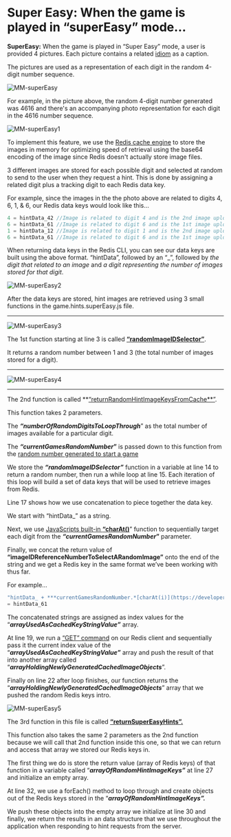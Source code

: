 # Super Easy: When the game is played in “superEasy” mode…

**SuperEasy:** When the game is played in “Super Easy” mode, a user is provided 4 pictures. Each picture contains a related [idiom](https://en.wikipedia.org/wiki/Idiom) as a caption. 

The pictures are used as a representation of each digit in the random 4-digit number sequence. 

![MM-superEasy](https://github.com/djtoler/v1-mern/blob/main/assets/images/MM-superEasy.PNG)

For example, in the picture above, the random 4-digit number generated was 4616 and there's an accompanying photo representation for each digit in the 4616 number sequence.

![MM-superEasy1](https://github.com/djtoler/v1-mern/blob/main/assets/images/MM-superEasy1.png)

To implement this feature, we use the [Redis cache engine](https://redis.io/docs/about/) to store the images in memory for optimizing speed of retrieval using the base64 encoding of the image since Redis doesn't actually store image files.

3 different images are stored for each possible digit and selected at random to send to the user when they request a hint. This is done by assigning a related digit plus a tracking digit to each Redis data key.

For example, since the images in the the photo above are related to digits 4, 6, 1, & 6,  our Redis data keys would look like this…

```jsx
4 = hintData_42 //Image is related to digit 4 and is the 2nd image uploaded related to digit 4
6 = hintData_61 //Image is related to digit 6 and is the 1st image uploaded related to digit 6
1 = hintData_12 //Image is related to digit 1 and is the 2nd image uploaded related to digit 1
6 = hintData_61 //Image is related to digit 6 and is the 1st image uploaded related to digit 6
```

When returning data keys in the Redis CLI, you can see our data keys are built using the above format. “hintData”, followed by an “_”, followed by *the digit that related to an image* and *a digit representing the number of images stored for that digit*.

![MM-superEasy2](https://github.com/djtoler/v1-mern/blob/main/assets/images/MM-superEasy2.png)

After the data keys are stored, hint images are retrieved using 3 small functions in the game.hints.superEasy.js file.

---

![MM-superEasy3](https://github.com/djtoler/v1-mern/blob/main/assets/images/MM-superEasy3.png)

The 1st function starting at line 3 is called **[“randomImageIDSelector”](https://github.com/djtoler/v1-mern/blob/8d536bb23cf1f59a736fba02426b111a5fd5e7aa/server/functions/game-hints/game.hints.superEasy.js#L3)**. 

It returns a random number between 1 and 3 (the total number of images stored for a digit).

---

![MM-superEasy4](https://github.com/djtoler/v1-mern/blob/main/assets/images/MM-superEasy4.png)

---

The 2nd function is called **[“returnRandomHintImageKeysFromCache**”](https://github.com/djtoler/v1-mern/blob/8d536bb23cf1f59a736fba02426b111a5fd5e7aa/server/functions/game-hints/game.hints.superEasy.js#L8).  

This function takes 2 parameters. 

The ***“numberOfRandomDigitsToLoopThrough***” as the total number of images available for a particular digit. 

The ***“currentGamesRandomNumber*”** is passed down to this function from the [random number generated to start a game](https://github.com/djtoler/v1-mern/blob/main/server/functions/game-features/game.features.getRandomNumber.js)

We store the ***“randomImageIDSelector”*** function in a variable at line 14 to return a random number, then run a while loop at line 15. Each iteration of this loop will build a set of data keys that will be used to retrieve images from Redis.

Line 17 shows how we use concatenation to piece together the data key. 

We start with “hintData_” as a string. 

Next, we use [JavaScripts built-in **“charAt()**](https://developer.mozilla.org/en-US/docs/Web/JavaScript/Reference/Global_Objects/String/charAt)” function to sequentially target each digit from the ***“currentGamesRandomNumber*”** parameter. 

Finally, we concat the return value of **“imageIDReferenceNumberToSelectARandomImage”** onto the end of the string and we get a Redis key in the same format we’ve been working with thus far.

For example…

```jsx
"hintData_ + ***currentGamesRandomNumber.*[charAt(i)](https://developer.mozilla.org/en-US/docs/Web/JavaScript/Reference/Global_Objects/String/charAt) + imageIDReferenceNumberToSelectARandomImage**
= hintData_61

```

The concatenated strings are assigned as index values for the “***arrayUsedAsCachedKeyStringValue”*** array. 

At line 19, we run a  [“GET” command](https://redis.io/commands/get/) on our Redis client and sequentially pass it the current index value of the “***arrayUsedAsCachedKeyStringValue”*** array and push the result of that into another array called “***arrayHoldingNewlyGeneratedCachedImageObjects***”.   

Finally on line 22 after loop finishes, our function returns the “***arrayHoldingNewlyGeneratedCachedImageObjects***” array that we pushed the random Redis keys intro.

![MM-superEasy5](https://github.com/djtoler/v1-mern/blob/main/assets/images/MM-superEasy5.png)

The 3rd function in this file is called **[“returnSuperEasyHints”.](https://github.com/djtoler/v1-mern/blob/8d536bb23cf1f59a736fba02426b111a5fd5e7aa/server/functions/game-hints/game.hints.superEasy.js#L21)**  

This function also takes the same 2 parameters as the 2nd function because we will call that 2nd function inside this one, so that we can return and access that array we stored our Redis keys in.

The first thing we do is store the return value (array of Redis keys) of that function in a variable called “***arrayOfRandomHintImageKeys”*** at line 27 and initialize an empty array. 

At line 32, we use a forEach() method to loop through and create objects out of the Redis keys stored in the “***arrayOfRandomHintImageKeys”.*** 

We push these objects into the empty array we initialize at line 30 and finally, we return the results in an data structure that we use throughout the application when responding to hint requests from the server.